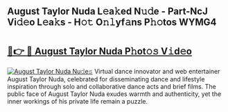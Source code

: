 ## August Taylor Nuda L𝚎a𝚔ed N𝚞𝚍e - Part-NcJ Vi𝚍𝚎o L𝚎a𝚔s - H𝚘𝚝 O𝚗𝚕yf𝚊ns P𝚑𝚘tos WYMG4

# <h2><a href="http://kf48ke.oniu.top/?m=August+Taylor+Nuda">🔗👉 🔴 August Taylor Nuda P𝚑ot𝚘𝚜 V𝚒d𝚎o</a></h2>

[![August Taylor Nuda Nu𝚍e𝚜](https://i.imgur.com/0qMVB7G.gif)](http://kf48ke.oniu.top/?m=August+Taylor+Nuda)
Virtual dance innovator and web entertainer August Taylor Nuda, celebrated for disseminating dance and lifestyle inspiration through solo and collaborative dance acts and brief films. The public face of August Taylor Nuda exudes warmth and authenticity, yet the inner workings of his private life remain a puzzle.  
